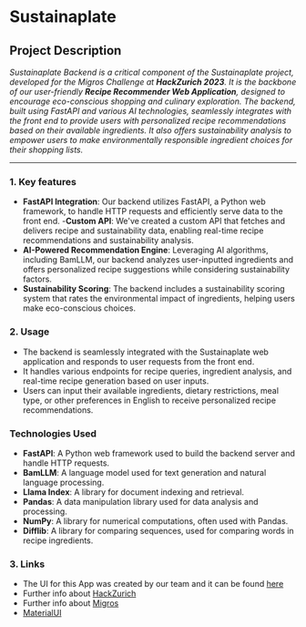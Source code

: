 # Sustainaplate

## Project Description

*Sustainaplate Backend is a critical component of the Sustainaplate project, developed for the Migros Challenge at **HackZurich 2023**. It is the backbone of our user-friendly **Recipe Recommender Web Application**, designed to encourage eco-conscious shopping and culinary exploration. The backend, built using FastAPI and various AI technologies, seamlessly integrates with the front end to provide users with personalized recipe recommendations based on their available ingredients. It also offers sustainability analysis to empower users to make environmentally responsible ingredient choices for their shopping lists.*

---

### 1. Key features

- **FastAPI Integration**: Our backend utilizes FastAPI, a Python web framework, to handle HTTP requests and efficiently serve data to the front end.
-**Custom API**: We've created a custom API that fetches and delivers recipe and sustainability data, enabling real-time recipe recommendations and sustainability analysis.
- **AI-Powered Recommendation Engine**: Leveraging AI algorithms, including BamLLM, our backend analyzes user-inputted ingredients and offers personalized recipe suggestions while considering sustainability factors.
- **Sustainability Scoring**: The backend includes a sustainability scoring system that rates the environmental impact of ingredients, helping users make eco-conscious choices.

### 2. Usage

- The backend is seamlessly integrated with the Sustainaplate web application and responds to user requests from the front end.
- It handles various endpoints for recipe queries, ingredient analysis, and real-time recipe generation based on user inputs.
- Users can input their available ingredients, dietary restrictions, meal type, or other preferences in English to receive personalized recipe recommendations.

### Technologies Used

- **FastAPI**: A Python web framework used to build the backend server and handle HTTP requests.
- **BamLLM**: A language model used for text generation and natural language processing.
- **Llama Index**: A library for document indexing and retrieval.
- **Pandas**: A data manipulation library used for data analysis and processing.
- **NumPy**: A library for numerical computations, often used with Pandas.
- **Difflib**: A library for comparing sequences, used for comparing words in recipe ingredients.

### 3. Links

- The UI for this App was created by our team and it can be found [here](https://github.com/orgs/sustainaplate-hz23/repositories)
- Further info about [HackZurich](https://hackzurich.com/)
- Further info about [Migros](https://www.migros.ch/en)
- [MaterialUI](https://mui.com/)
